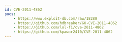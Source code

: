 ```yaml
---
id: CVE-2011-4862
pocs:
    - https://www.exploit-db.com/raw/18280
    - https://github.com/hdbreaker/GO-CVE-2011-4862
    - https://github.com/lol-fi/cve-2011-4862
    - https://github.com/kpawar2410/CVE-2011-4862
---
```

